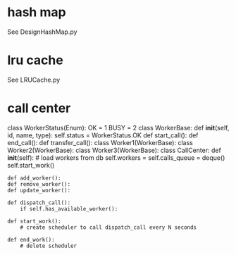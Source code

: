 # hash map
See DesignHashMap.py

# lru cache
See LRUCache.py

# call center
class WorkerStatus(Enum):
    OK = 1
    BUSY = 2
class WorkerBase:
    def __init__(self, id, name, type):
        self.status = WorkerStatus.OK
    def start_call():
    def end_call():
    def transfer_call():
class Worker1(WorkerBase):
class Worker2(WorkerBase):
class Worker3(WorkerBase):
class CallCenter:
    def __init__(self):
        # load workers from db
        self.workers = 
        self.calls_queue = deque()
        self.start_work()

    def add_worker():
    def remove_worker():
    def update_worker():

    def dispatch_call():
        if self.has_available_worker():

    def start_work():
        # create scheduler to call dispatch_call every N seconds

    def end_work():
        # delete scheduler

